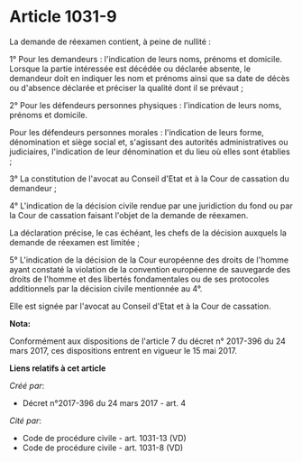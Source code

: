 # Article 1031-9

La demande de réexamen contient, à peine de nullité :

1° Pour les demandeurs : l'indication de leurs noms, prénoms et domicile. Lorsque la partie intéressée est décédée ou
déclarée absente, le demandeur doit en indiquer les nom et prénoms ainsi que sa date de décès ou d'absence déclarée et
préciser la qualité dont il se prévaut ;

2° Pour les défendeurs personnes physiques : l'indication de leurs noms, prénoms et domicile.

Pour les défendeurs personnes morales : l'indication de leurs forme, dénomination et siège social et, s'agissant des
autorités administratives ou judiciaires, l'indication de leur dénomination et du lieu où elles sont établies ;

3° La constitution de l'avocat au Conseil d'Etat et à la Cour de cassation du demandeur ;

4° L'indication de la décision civile rendue par une juridiction du fond ou par la Cour de cassation faisant l'objet de la
demande de réexamen.

La déclaration précise, le cas échéant, les chefs de la décision auxquels la demande de réexamen est limitée ;

5° L'indication de la décision de la Cour européenne des droits de l'homme ayant constaté la violation de la convention
européenne de sauvegarde des droits de l'homme et des libertés fondamentales ou de ses protocoles additionnels par la
décision civile mentionnée au 4°.

Elle est signée par l'avocat au Conseil d'Etat et à la Cour de cassation.

**Nota:**

Conformément aux dispositions de l'article 7 du décret n° 2017-396 du 24 mars 2017, ces dispositions entrent en vigueur le 15
mai 2017.

**Liens relatifs à cet article**

_Créé par_:

  - Décret n°2017-396 du 24 mars 2017 - art. 4

_Cité par_:

  - Code de procédure civile - art. 1031-13 (VD)
  - Code de procédure civile - art. 1031-8 (VD)
